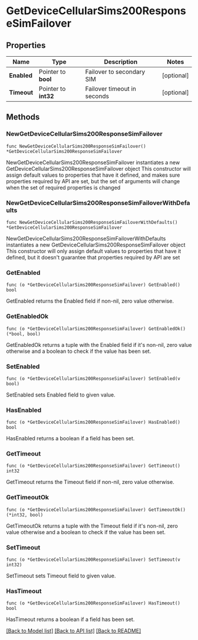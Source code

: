 # GetDeviceCellularSims200ResponseSimFailover

## Properties

Name | Type | Description | Notes
------------ | ------------- | ------------- | -------------
**Enabled** | Pointer to **bool** | Failover to secondary SIM | [optional] 
**Timeout** | Pointer to **int32** | Failover timeout in seconds | [optional] 

## Methods

### NewGetDeviceCellularSims200ResponseSimFailover

`func NewGetDeviceCellularSims200ResponseSimFailover() *GetDeviceCellularSims200ResponseSimFailover`

NewGetDeviceCellularSims200ResponseSimFailover instantiates a new GetDeviceCellularSims200ResponseSimFailover object
This constructor will assign default values to properties that have it defined,
and makes sure properties required by API are set, but the set of arguments
will change when the set of required properties is changed

### NewGetDeviceCellularSims200ResponseSimFailoverWithDefaults

`func NewGetDeviceCellularSims200ResponseSimFailoverWithDefaults() *GetDeviceCellularSims200ResponseSimFailover`

NewGetDeviceCellularSims200ResponseSimFailoverWithDefaults instantiates a new GetDeviceCellularSims200ResponseSimFailover object
This constructor will only assign default values to properties that have it defined,
but it doesn't guarantee that properties required by API are set

### GetEnabled

`func (o *GetDeviceCellularSims200ResponseSimFailover) GetEnabled() bool`

GetEnabled returns the Enabled field if non-nil, zero value otherwise.

### GetEnabledOk

`func (o *GetDeviceCellularSims200ResponseSimFailover) GetEnabledOk() (*bool, bool)`

GetEnabledOk returns a tuple with the Enabled field if it's non-nil, zero value otherwise
and a boolean to check if the value has been set.

### SetEnabled

`func (o *GetDeviceCellularSims200ResponseSimFailover) SetEnabled(v bool)`

SetEnabled sets Enabled field to given value.

### HasEnabled

`func (o *GetDeviceCellularSims200ResponseSimFailover) HasEnabled() bool`

HasEnabled returns a boolean if a field has been set.

### GetTimeout

`func (o *GetDeviceCellularSims200ResponseSimFailover) GetTimeout() int32`

GetTimeout returns the Timeout field if non-nil, zero value otherwise.

### GetTimeoutOk

`func (o *GetDeviceCellularSims200ResponseSimFailover) GetTimeoutOk() (*int32, bool)`

GetTimeoutOk returns a tuple with the Timeout field if it's non-nil, zero value otherwise
and a boolean to check if the value has been set.

### SetTimeout

`func (o *GetDeviceCellularSims200ResponseSimFailover) SetTimeout(v int32)`

SetTimeout sets Timeout field to given value.

### HasTimeout

`func (o *GetDeviceCellularSims200ResponseSimFailover) HasTimeout() bool`

HasTimeout returns a boolean if a field has been set.


[[Back to Model list]](../README.md#documentation-for-models) [[Back to API list]](../README.md#documentation-for-api-endpoints) [[Back to README]](../README.md)



